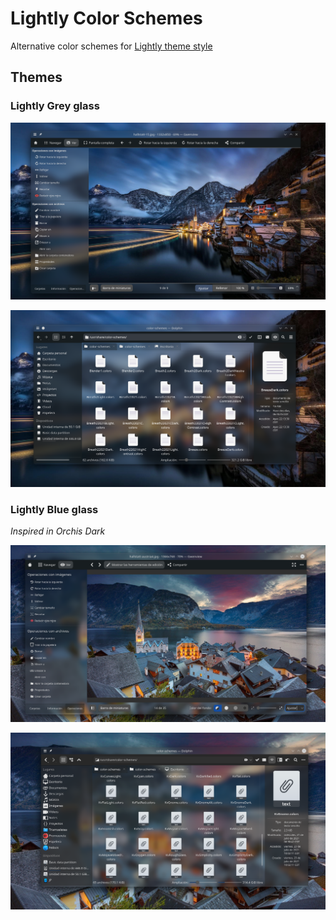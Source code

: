 # Lightly Color Schemes

Alternative color schemes for [Lightly theme style](https://github.com/Luwx/Lightly)

## Themes

### Lightly Grey glass

![grey-glass-img](./grey-glass/ligthly-grey-glass-4.png)

![grey-glass-img](./grey-glass/ligthly-grey-glass-2.png)

### Lightly Blue glass
*Inspired in Orchis Dark*

![grey-glass-img](./blue-glass/ligthly-blue-glass-4.png)

![grey-glass-img](./blue-glass/ligthly-blue-glass.png)
